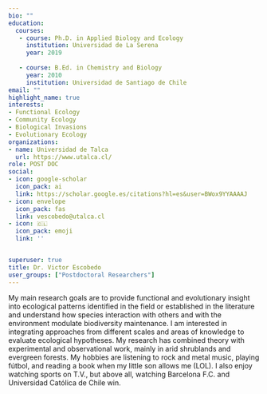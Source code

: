 ```yaml
---
bio: ""
education:
  courses:
   - course: Ph.D. in Applied Biology and Ecology
     institution: Universidad de La Serena
     year: 2019
     
   - course: B.Ed. in Chemistry and Biology
     year: 2010
     institution: Universidad de Santiago de Chile
email: ""
highlight_name: true
interests:
- Functional Ecology
- Community Ecology
- Biological Invasions
- Evolutionary Ecology
organizations:
- name: Universidad de Talca
  url: https://www.utalca.cl/
role: POST DOC
social:
- icon: google-scholar
  icon_pack: ai
  link: https://scholar.google.es/citations?hl=es&user=BWox9YYAAAAJ
- icon: envelope
  icon_pack: fas
  link: vescobedo@utalca.cl
- icon: 🇨🇱
  icon_pack: emoji
  link: ''


superuser: true
title: Dr. Victor Escobedo
user_groups: ["Postdoctoral Researchers"]
---
```


My main research goals are to provide functional and evolutionary insight into ecological patterns identified in the field or established in the literature and understand how species interaction with others and with the environment modulate biodiversity maintenance. I am interested in integrating approaches from different scales and areas of knowledge to evaluate ecological hypotheses. My research has combined theory with experimental and observational work, mainly in arid shrublands and evergreen forests.
My hobbies are listening to rock and metal music, playing fútbol, and reading a book when my little son allows me (LOL). I also enjoy watching sports on T.V., but above all, watching Barcelona F.C. and Universidad Católica de Chile win.
